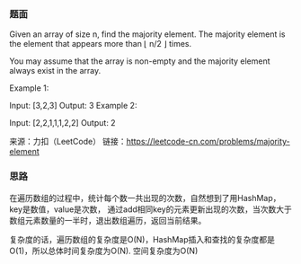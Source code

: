 ### 题面
Given an array of size n, find the majority element. The majority element is the element that appears more than ⌊ n/2 ⌋ times.

You may assume that the array is non-empty and the majority element always exist in the array.

Example 1:

Input: [3,2,3]
Output: 3
Example 2:

Input: [2,2,1,1,1,2,2]
Output: 2

来源：力扣（LeetCode）
链接：https://leetcode-cn.com/problems/majority-element

### 思路
在遍历数组的过程中，统计每个数一共出现的次数，自然想到了用HashMap，key是数值，value是次数，
通过add相同key的元素更新出现的次数，当次数大于数组元素数量的一半时，退出数组遍历，返回当前结果。

复杂度的话，遍历数组的复杂度是O(N)，HashMap插入和查找的复杂度都是O(1)，所以总体时间复杂度为O(N).
空间复杂度为O(N)